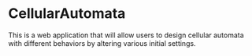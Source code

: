 # CellularAutomata

This is a web application that will allow users to design cellular automata with different behaviors by altering various initial settings.
